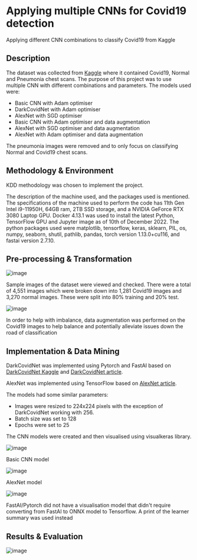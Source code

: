 # Applying multiple CNNs for Covid19 detection
Applying different CNN combinations to classify Covid19 from Kaggle


## Description

The dataset was collected from [Kaggle](https://www.kaggle.com/datasets/nasifajwad/normalpneumoniacovid?select=Curated+X-Ray+Dataset) where it contained Covid19, Normal and Pneumonia chest scans.
The purpose of this project was to use multiple CNN with different combinations and parameters. The models used were:
- Basic CNN with Adam optimiser
- DarkCovidNet with Adam optimiser
- AlexNet with SGD optimiser
- Basic CNN with Adam optimiser and data augmentation
- AlexNet with SGD optimiser and data augmentation
- AlexNet with Adam optimiser and data augmentation

The pneumonia images were removed and to only focus on classifying Normal and Covid19 chest scans.



## Methodology & Environment
KDD methodology was chosen to implement the project.

The description of the machine used, and the packages used is mentioned. The specifications of the machine used to perform the code has 11th Gen Intel i9-11950H, 64GB ram, 2TB SSD storage, and a NVIDIA GeForce RTX 3080 Laptop GPU. Docker 4.13.1 was used to install the latest Python, TensorFlow GPU and Jupyter image as of 10th of December 2022. The python packages used were matplotlib, tensorflow, keras, sklearn, PIL, os, numpy, seaborn, shutil, pathlib, pandas, torch version 1.13.0+cu116, and fastai version 2.7.10. 

## Pre-processing & Transformation

![image](https://user-images.githubusercontent.com/62455043/213033395-824a007d-e7ff-490c-92fd-cd2755126d94.png)

Sample images of the dataset were viewed and checked. There were a total of 4,551 images which were broken down into 1,281 Covid19 images and 3,270 normal images. These were split into 80% training and 20% test.

![image](https://user-images.githubusercontent.com/62455043/213033707-d8174c11-0ff8-41e5-82e0-40723630ea0c.png)

In order to help with imbalance, data augmentation was performed on the Covid19 images to help balance and potentially alleviate issues down the road of classification

## Implementation & Data Mining

DarkCovidNet was implemented using Pytorch and FastAI based on [DarkCovidNet Kaggle](https://www.kaggle.com/code/mekarthikd/dark-covid-net-ct-dataset/script) and [DarkCovidNet article](https://medium.com/visionwizard/darkcovidnet-automated-detection-of-covid-19-with-x-ray-images-c4bfc29eb06c).

AlexNet was implemented using TensorFlow based on [AlexNet article](https://medium.com/visionwizard/darkcovidnet-automated-detection-of-covid-19-with-x-ray-images-c4bfc29eb06c).

The models had some similar parameters:
- Images were resized to 224x224 pixels with the exception of DarkCovidNet working with 256.
- Batch size was set to 128
- Epochs were set to 25

The CNN models were created and then visualised using visualkeras library.

![image](https://user-images.githubusercontent.com/62455043/213037230-6314a476-abf8-4705-9478-a84b81615bd3.png)

Basic CNN model

![image](https://user-images.githubusercontent.com/62455043/213037274-a86c542c-512b-4d7d-833e-c0b1b27993a5.png)

AlexNet model

![image](https://user-images.githubusercontent.com/62455043/213038138-b7fb42d9-8ca0-4d61-8206-c8e7b689266c.png)

FastAI/Pytorch did not have a visualisation model that didn't require converting from FastAI to ONNX model to Tensorflow. 
A print of the learner summary was used instead


## Results & Evaluation
![image](https://user-images.githubusercontent.com/62455043/213038263-1808e416-15c9-4b30-bb54-71e28e8e2b5b.png)




